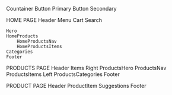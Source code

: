 Countainer
Button Primary
Button Secondary

HOME PAGE
    Header
        Menu
        Cart 
        Search


    Hero 
    HomeProducts
        HomeProductsNav
        HomeProductsItems
    Categories
    Footer

PRODUCTS PAGE
    Header
    Items
        Right
            ProductsHero
            ProductsNav
            ProductsItems
        Left
            ProductsCategories
    Footer

PRODUCT PAGE
    Header
    ProductItem
    Suggestions
    Footer